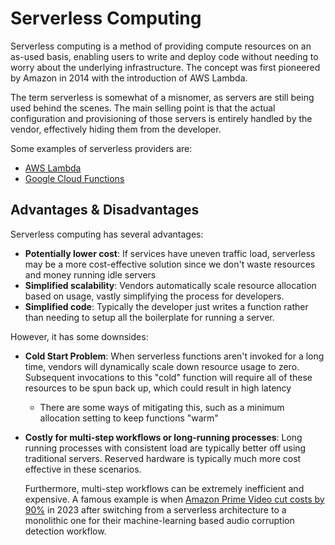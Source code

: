 # Serverless Computing

Serverless computing is a method of providing compute resources on an as-used basis, enabling users to write and deploy code without needing to worry about the underlying infrastructure. The concept was first pioneered by Amazon in 2014 with the introduction of AWS Lambda.

The term serverless is somewhat of a misnomer, as servers are still being used behind the scenes. The main selling point is that the actual configuration and provisioning of those servers is entirely handled by the vendor, effectively hiding them from the developer.

Some examples of serverless providers are:

- [AWS Lambda](https://aws.amazon.com/pm/lambda)
- [Google Cloud Functions](https://cloud.google.com/functions#key-features)

## Advantages & Disadvantages

Serverless computing has several advantages:

- **Potentially lower cost**: If services have uneven traffic load, serverless may be a more cost-effective solution since we don't waste resources and money running idle servers
- **Simplified scalability**: Vendors automatically scale resource allocation based on usage, vastly simplifying the process for developers.
- **Simplified code**: Typically the developer just writes a function rather than needing to setup all the boilerplate for running a server.

However, it has some downsides:

- **Cold Start Problem**: When serverless functions aren't invoked for a long time, vendors will dynamically scale down resource usage to zero. Subsequent invocations to this "cold" function will require all of these resources to be spun back up, which could result in high latency
  - There are some ways of mitigating this, such as a minimum allocation setting to keep functions "warm"
- **Costly for multi-step workflows or long-running processes**: Long running processes with consistent load are typically better off using traditional servers. Reserved hardware is typically much more cost effective in these scenarios.

  Furthermore, multi-step workflows can be extremely inefficient and expensive. A famous example is when [Amazon Prime Video cut costs by 90%](https://www.primevideotech.com/video-streaming/scaling-up-the-prime-video-audio-video-monitoring-service-and-reducing-costs-by-90) in 2023 after switching from a serverless architecture to a monolithic one for their machine-learning based audio corruption detection workflow.
